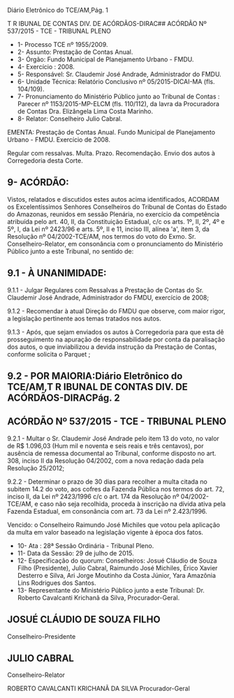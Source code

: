 Diário Eletrônico do TCE/AM,Pág. 1

T R IBUNAL DE CONTAS DIV. DE ACÓRDÃOS-DIRAC## ACÓRDÃO Nº 537/2015 - TCE - TRIBUNAL PLENO

- 1- Processo TCE nº 1955/2009.
- 2- Assunto: Prestação de Contas Anual.
- 3- Órgão: Fundo Municipal de Planejamento Urbano - FMDU.
- 4- Exercício : 2008.
- 5- Responsável: Sr. Claudemir José Andrade, Administrador do FMDU.
- 6- Unidade Técnica: Relatório Conclusivo nº 05/2015-DICAI-MA (fls. 104/109).
- 7-  Pronunciamento  do  Ministério  Público  junto  ao  Tribunal  de  Contas :  Parecer  nº 1153/2015-MP-ELCM (fls. 110/112), da lavra da Procuradora de Contas Dra. Elizângela Lima Costa Marinho.
- 8- Relator: Conselheiro Julio Cabral.

EMENTA: Prestação  de  Contas  Anual.  Fundo Municipal  de  Planejamento  Urbano  -  FMDU. Exercício de 2008.

Regular com ressalvas. Multa. Prazo. Recomendação. Envio dos autos à Corregedoria desta Corte.

## 9- ACÓRDÃO:

Vistos, relatados e discutidos estes autos acima identificados, ACORDAM os Excelentíssimos  Senhores  Conselheiros do Tribunal de Contas do Estado do Amazonas, reunidos em sessão Plenária, no exercício da competência atribuída pelo  art. 40, II, da Constituição Estadual, c/c os arts. 1º, II, 2º, 4º e 5º, I, da Lei nº 2423/96 e arts. 5º, II e 11, inciso III, alínea 'a', item 3, da Resolução nº 04/2002-TCE/AM, nos termos do voto do Exmo. Sr. Conselheiro-Relator, em consonância com o pronunciamento do Ministério Público junto a este Tribunal, no sentido de:

## 9.1 - À UNANIMIDADE:

9.1.1  -  Julgar  Regulares  com  Ressalvas a  Prestação  de Contas  do  Sr. Claudemir José Andrade, Administrador do FMDU, exercício de 2008;

9.1.2 - Recomendar à atual Direção do FMDU que observe, com maior rigor, a legislação pertinente aos temas tratados nos autos.

9.1.3 - Após, que sejam enviados os autos à Corregedoria para que esta dê prosseguimento na apuração de responsabilidade por conta da paralisação dos autos, o que inviabilizou a devida instrução da Prestação de Contas, conforme solicita o Parquet ;

## 9.2 - POR MAIORIA:Diário Eletrônico do TCE/AM,T R IBUNAL DE CONTAS DIV. DE ACÓRDÃOS-DIRACPág. 2

## ACÓRDÃO Nº 537/2015 - TCE - TRIBUNAL PLENO

9.2.1 - Multar o Sr. Claudemir José Andrade pelo item 13 do voto, no valor de R$ 1.096,03 (Hum mil e noventa e seis reais e três centavos), por ausência de remessa documental ao Tribunal, conforme disposto no  art. 308, inciso  II da Resolução 04/2002, com a nova redação dada pela Resolução 25/2012;

9.2.2  -  Determinar  o prazo  de 30 dias  para  recolher a  multa  citada  no subitem 14.2 do voto, aos cofres da Fazenda Pública nos termos do art. 72, inciso II, da Lei nº 2423/1996 c/c o art. 174 da Resolução nº 04/2002-TCE/AM, e caso não seja recolhida, proceda à inscrição na dívida ativa pela Fazenda Estadual, em consonância com art. 73 da Lei nº 2.423/1996.

Vencido: o Conselheiro Raimundo José Michiles que votou pela aplicação da multa em valor baseado na legislação vigente à época dos fatos.

- 10- Ata : 28ª Sessão Ordinária - Tribunal Pleno.
- 11- Data da Sessão: 29 de julho de 2015.
- 12- Especificação do quorum: Conselheiros: Josué Cláudio de Souza Filho (Presidente), Julio Cabral, Raimundo José Michiles, Érico Xavier Desterro e Silva, Ari Jorge Moutinho da Costa Júnior, Yara Amazônia Lins Rodrigues dos Santos.
- 13- Representante do Ministério Público junto a este Tribunal: Dr. Roberto Cavalcanti Krichanã da Silva, Procurador-Geral.

## JOSUÉ CLÁUDIO DE SOUZA FILHO

Conselheiro-Presidente

## JULIO CABRAL

Conselheiro-Relator

ROBERTO CAVALCANTI KRICHANÃ DA SILVA Procurador-Geral
